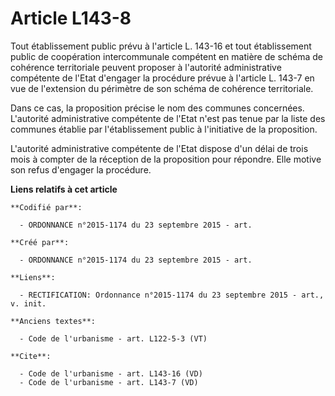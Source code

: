 # Article L143-8

Tout établissement public prévu à l'article L. 143-16 et tout établissement public de coopération intercommunale compétent en
matière de schéma de cohérence territoriale peuvent proposer à l'autorité administrative compétente de l'Etat d'engager la
procédure prévue à l'article L. 143-7 en vue de l'extension du périmètre de son schéma de cohérence territoriale.

Dans ce cas, la proposition précise le nom des communes concernées. L'autorité administrative compétente de l'Etat n'est pas
tenue par la liste des communes établie par l'établissement public à l'initiative de la proposition.

L'autorité administrative compétente de l'Etat dispose d'un délai de trois mois à compter de la réception de la proposition
pour répondre. Elle motive son refus d'engager la procédure.

**Liens relatifs à cet article**

	**Codifié par**:

	  - ORDONNANCE n°2015-1174 du 23 septembre 2015 - art.

	**Créé par**:

	  - ORDONNANCE n°2015-1174 du 23 septembre 2015 - art.

	**Liens**:

	  - RECTIFICATION: Ordonnance n°2015-1174 du 23 septembre 2015 - art., v. init.

	**Anciens textes**:

	  - Code de l'urbanisme - art. L122-5-3 (VT)

	**Cite**:

	  - Code de l'urbanisme - art. L143-16 (VD)
	  - Code de l'urbanisme - art. L143-7 (VD)

